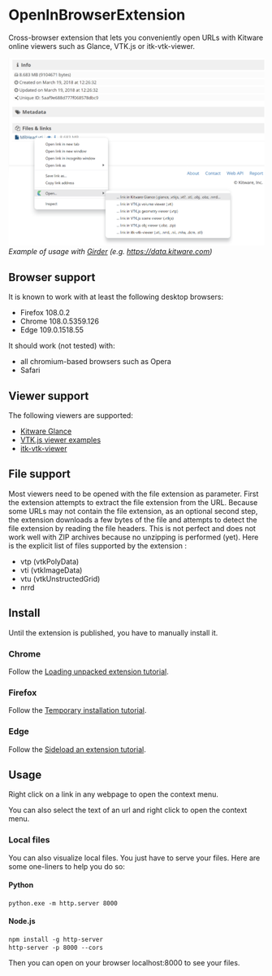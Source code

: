 # OpenInBrowserExtension

Cross-browser extension that lets you conveniently open URLs with Kitware online viewers such as Glance, VTK.js or itk-vtk-viewer.

![Screenshot](images/Screenshot.png)
*Example of usage with [Girder](https://girder.readthedocs.io/en/latest/) (e.g. https://data.kitware.com)*


## Browser support

It is known to work with at least the following desktop browsers:
 - Firefox 108.0.2
 - Chrome 108.0.5359.126
 - Edge 109.0.1518.55

It should work (not tested) with:
 - all chromium-based browsers such as Opera
 - Safari

## Viewer support

The following viewers are supported:
 - [Kitware Glance](https://kitware.github.io/glance/)
 - [VTK.js viewer examples](https://kitware.github.io/vtk-js/examples/)
 - [itk-vtk-viewer](https://kitware.github.io/itk-vtk-viewer/docs/)

## File support

Most viewers need to be opened with the file extension as parameter.
First the extension attempts to extract the file extension from the URL.
Because some URLs may not contain the file extension, as an optional second step, the extension downloads a few bytes of the file and attempts to detect the file extension by reading the file headers.
This is not perfect and does not work well with ZIP archives because no unzipping is performed (yet).
Here is the explicit list of files supported by the extension :
 - vtp (vtkPolyData)
 - vti (vtkImageData)
 - vtu (vtkUnstructedGrid)
 - nrrd

## Install

Until the extension is published, you have to manually install it.

### Chrome
Follow the [Loading unpacked extension tutorial](https://developer.chrome.com/docs/extensions/mv3/getstarted/development-basics/#load-unpacked).

### Firefox

Follow the [Temporary installation tutorial](https://extensionworkshop.com/documentation/develop/temporary-installation-in-firefox/).

### Edge

Follow the [Sideload an extension tutorial](https://learn.microsoft.com/en-us/microsoft-edge/extensions-chromium/getting-started/extension-sideloading).

## Usage

Right click on a link in any webpage to open the context menu.

You can also select the text of an url and right click to open the context menu.

### Local files

You can also visualize local files. You just have to serve your files. Here are some one-liners to help you do so:

#### Python

```
python.exe -m http.server 8000
```

#### Node.js

```
npm install -g http-server
http-server -p 8000 --cors
```

Then you can open on your browser localhost:8000 to see your files.
